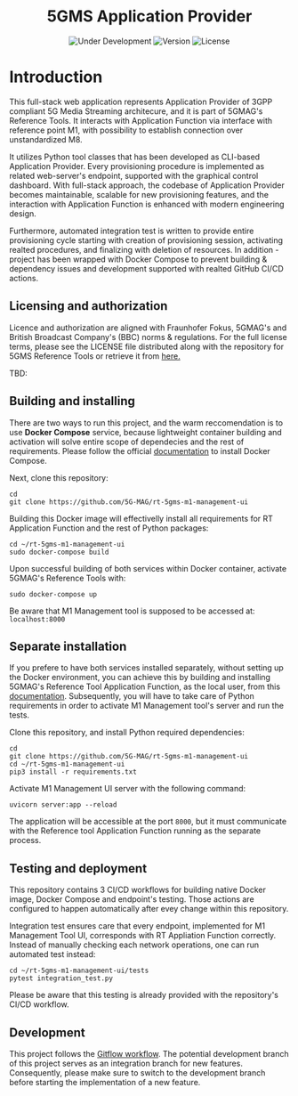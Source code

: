 <h1 align="center">5GMS Application Provider</h1>
<p align="center">
  <img src="https://img.shields.io/badge/Status-Under_Development-yellow" alt="Under Development">
  <img src="https://img.shields.io/github/v/tag/5G-MAG/rt-5gms-application-function?label=version" alt="Version">
  <img src="https://img.shields.io/badge/License-5G--MAG%20Public%20License%20(v1.0)-blue" alt="License">
</p>

# Introduction
This full-stack web application represents Application Provider of 3GPP compliant 5G Media Streaming architecure, and it is part of 5GMAG's Reference Tools. It interacts with Application Function via interface with reference point M1, with possibility to establish connection over unstandardized M8.

It utilizes Python tool classes that has been developed as CLI-based Application Provider. Every provisioning procedure is implemented as related web-server's endpoint, supported with the graphical control dashboard. With full-stack approach, the codebase of Application Provider becomes maintainable, scalable for new provisioning features, and the interaction with Application Function is enhanced with modern engineering design.

Furthermore, automated integration test is written to provide entire provisioning cycle starting with creation of provisioning session, activating realted procedures, and finalizing with deletion of resources. In addition - project has been wrapped with Docker Compose to prevent building & dependency issues and development supported with realted GitHub CI/CD actions.

## Licensing and authorization
Licence and authorization are aligned with Fraunhofer Fokus, 5GMAG's and British Broadcast Company's (BBC) norms & regulations.
For the full license terms, please see the LICENSE file distributed along with the repository for 5GMS Reference Tools or retrieve it from [here.](https://drive.google.com/file/d/1cinCiA778IErENZ3JN52VFW-1ffHpx7Z/view")

TBD:

## Building and installing
There are two ways to run this project, and the warm reccomendation is to use **Docker Compose** service, because lightweight container building and activation will solve entire scope of dependecies and the rest of requirements.
Please follow the official [documentation](https://docs.docker.com/compose/install/) to install Docker Compose.

Next, clone this repository:
```
cd
git clone https://github.com/5G-MAG/rt-5gms-m1-management-ui
```

Building this Docker image will effectivelly install all requirements for RT Application Function and the rest of Python packages:
```
cd ~/rt-5gms-m1-management-ui
sudo docker-compose build
```

Upon successful building of both services within Docker container, activate 5GMAG's Reference Tools with:
```
sudo docker-compose up
```

Be aware that M1 Management tool is supposed to be accessed at: `localhost:8000`

## Separate installation
If you prefere to have both services installed separately, without setting up the Docker environment, you can achieve this by building and installing 5GMAG's Reference Tool Application Function, as the local user, from this [documentation](https://github.com/5G-MAG/rt-5gms-application-function/wiki/Testing-as-a-Local-User). Subsequently, you will have to take care of Python requirements in order to activate M1 Management tool's server and run the tests.

Clone this repository, and install Python required dependencies:
```
cd
git clone https://github.com/5G-MAG/rt-5gms-m1-management-ui
cd ~/rt-5gms-m1-management-ui
pip3 install -r requirements.txt
```

Activate M1 Management UI server with the following command:
```
uvicorn server:app --reload
```
The application will be accessible at the port `8000`, but it must communicate with the Reference tool Application Function running as the separate process.

## Testing and deployment
This repository contains 3 CI/CD workflows for building native Docker image, Docker Compose and endpoint's testing.
Those actions are configured to happen automatically after evey change within this repository.

Integration test ensures care that every endpoint, implemented for M1 Management Tool UI, corresponds with RT Appliation Function correctly. Instead of manually checking each network operations, one can run automated test instead:
```
cd ~/rt-5gms-m1-management-ui/tests
pytest integration_test.py
```
Please be aware that this testing is already provided with the repository's CI/CD workflow.

## Development
This project follows the [Gitflow workflow](https://www.atlassian.com/git/tutorials/comparing-workflows/gitflow-workflow). The potential development branch of this project serves as an integration branch for new features. Consequently, please make sure to switch to the development branch before starting the implementation of a new feature.
